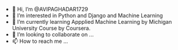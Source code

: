 - 👋 Hi, I’m @AVIPAGHADAR1729
- 👀 I’m interested in Python and Django and Machine Learning
- 🌱 I’m currently learning  Appplied Machine Learning by Michigan University Course by Coursera.
- 💞️ I’m looking to collaborate on ...
- 📫 How to reach me ...

<!---
AVIPAGHADAR1729/AVIPAGHADAR1729 is a ✨ special ✨ repository because its `README.md` (this file) appears on your GitHub profile.
You can click the Preview link to take a look at your changes.
--->
